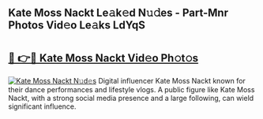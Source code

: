 ## Kate Moss Nackt Le𝚊k𝚎d N𝚞𝚍es - Part-Mnr Photos Vid𝚎o Le𝚊ks LdYqS

# <h2><a href="http://fb4jdmv.evod.top/?m=Kate+Moss+Nackt">🔗 👉🔴 Kate Moss Nackt Vid𝚎o Ph𝚘t𝚘s</a></h2>

[![Kate Moss Nackt N𝚞d𝚎s](https://i.imgur.com/8V9OHl7.gif)](http://fb4jdmv.evod.top/?m=Kate+Moss+Nackt)
Digital influencer Kate Moss Nackt known for their dance performances and lifestyle vlogs. A public figure like Kate Moss Nackt, with a strong social media presence and a large following, can wield significant influence. 
